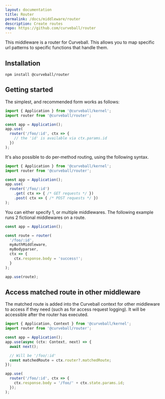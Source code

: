 ```yaml
---
layout: documentation
title: Router
permalink: /docs/middleware/router
description: Create routes
repo: https://github.com/curveball/router
---
```


This middleware is a router for Curveball. This allows you to map specific
url patterns to specific functions that handle them.

Installation
------------

    npm install @curveball/router


Getting started
---------------

The simplest, and recommended form works as follows:

```typescript
import { Application } from '@curveball/kernel';
import router from '@curveball/router';

const app = Application();
app.use(
  router('/foo/:id', ctx => {
    // the 'id' is available via ctx.params.id
  })
);
```

It's also possible to do per-method routing, using the following syntax.

```typescript
import { Application } from '@curveball/kernel';
import router from '@curveball/router';

const app = Application();
app.use(
  router('/foo/:id')
    .get( ctx => { /* GET requests */ })
    .post( ctx => { /* POST requests */ })
);
```

You can either specify 1, or multiple middlewares. The following example runs
2 fictional middlewares on a route.

```typescript
const app = Application();

const route = router(
  '/foo/:id',
  myAuthMiddleware,
  myBodyparser,
  ctx => {
    ctx.response.body = 'success!';
  }
);

app.use(route);
```

Access matched route in other middleware
----------------------------------------

The matched route is added into the Curveball context for other middleware to access
if they need (such as for access request logging). It will be accessible after the
router has executed.

```typescript
import { Application, Context } from '@curveball/kernel';
import router from '@curveball/router';

const app = Application();
app.use(async (ctx: Context, next) => {
  await next();

  // Will be '/foo/:id'
  const matchedRoute = ctx.router?.matchedRoute;
});

app.use(
  router('/foo/:id', ctx => {
    ctx.response.body = '/foo/' + ctx.state.params.id;
  });
);
```

